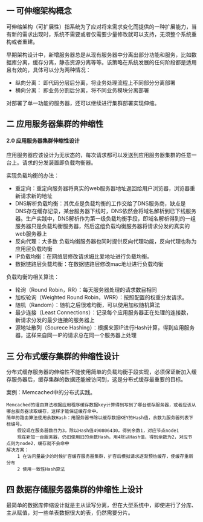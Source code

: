 ## 一 可伸缩架构概念

可伸缩架构（可扩展性）指系统为了应对将来需求变化而提供的一种扩展能力，当有新的需求出现时，系统不需要或者仅需要少量修改就可以支持，无须整个系统重构或者重建。

早期架构设计中，新增服务器总是从现有服务器中分离出部分功能和服务，比如数据库分离，缓存分离，静态资源分离等等。该策略在系统发展的任何阶段都是适用且有效的，具体可以分为两种情况：
- 纵向分离： 即代码分层后分离，将业务处理流程上不同部分分离部署
- 横向分离： 即业务分割后分离，将不同业务模块分离部署

对部署了单一功能的服务器，还可以继续进行集群部署实现伸缩。

## 二 应用服务器集群的伸缩性

#### 2.0 应用服务器集群伸缩性设计

应用服务器应该设计为无状态的，每次请求都可以发送到应用服务器集群的任意一台上。请求的分发装置即负载均衡器。  

实现负载均衡的办法：
- 重定向：重定向服务器将真实的web服务器地址返回给用户浏览器，浏览器重新请求新的地址
- DNS解析负载均衡：其优点是负载均衡的工作交给了DNS服务商，缺点是DNS存在缓存记录，某台服务器下线时，DNS依然会将域名解析到已下线服务器。生产实践中，DNS解析作为第一级负载均衡手段，即域名解析得到的一组服务器只是负载均衡服务器，然后这组负载均衡服务器将请求分发的真实的web服务器上
- 反向代理：大多数 负载均衡服务器也同时提供反向代理功能，反向代理也称为应用层负载均衡
- IP负载均衡：在网络层修改请求姆比爱地址进行负载均衡。
- 数据链路层负载均衡：在数据链路层修改mac地址进行负载均衡

负载均衡的相关算法：
- 轮询（Round Robin，RR）：每天服务器处理的请求数目相同
- 加权轮询（Weighted Round Robin，WRR）：按照配置的权重分发请求。
- 随机（Random）：随机之后很难均衡，可以使用加权随机算法
- 最少连接（Least Connections）：记录每个应用服务器正在处理的连接数，新请求分发的最少连接的服务器上
- 源地址散列（Sourece Hashing）：根据来源IP进行Hash计算，得到应用服务器，这样来自同一IP的请求总在同一个服务器上处理

## 三 分布式缓存集群的伸缩性设计

分布式缓存服务器的伸缩性不能使用简单的负载均衡手段实现，必须保证新加入缓存服务器后，缓存集群的数据还能被访问到，这是分布式缓存最重要的目标。  

案例：Memcached中的分布式实践。  
```
Memcached的理由算法根据应用程序缓存数据key计算得到写到了哪台缓存服务器，或者应该从哪台服务器读取缓存，这样才能保证缓存命中。
简单的路由算法使用余数Hash：用服务器书除以缓存数据KEY的Hash值，余数为服务器列表下标编号。
    假设现在服务器数目为3，除以Hash值490806430，得到余数1，对应节点node1
    现在新加一台服务器，仍旧使用旧的余数Hash，用4除以Hash值，得到余数为2，对应节点则为node2，缓存就不会命中
解决方案：
    1 在访问量最少的时候扩容缓存服务器集群，扩容后模拟请求逐渐预热缓存，使缓存重新分布
    2 使用一致性Hash算法
```


## 四 数据存储服务器集群的伸缩性上设计

最简单的数据库伸缩设计就是主从读写分离，但在大型系统中，即使进行了分库、主从赋值，对一些单表数据很大的表，仍然需要分片。  